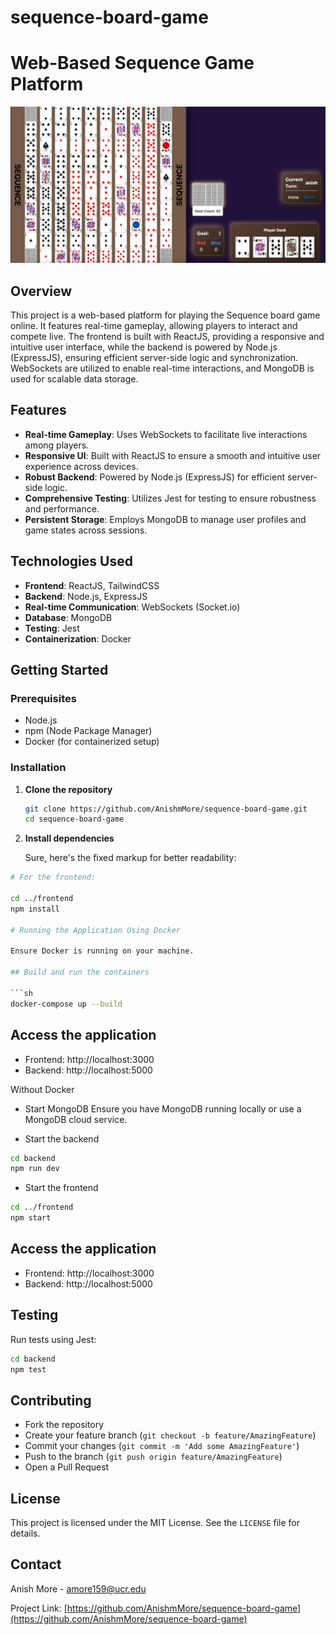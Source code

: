 # sequence-board-game

# Web-Based Sequence Game Platform

![Game Screenshot](https://github.com/AnishmMore/sequence-board-game/blob/main/sequence_board.jpeg)

## Overview

This project is a web-based platform for playing the Sequence board game online. It features real-time gameplay, allowing players to interact and compete live. The frontend is built with ReactJS, providing a responsive and intuitive user interface, while the backend is powered by Node.js (ExpressJS), ensuring efficient server-side logic and synchronization. WebSockets are utilized to enable real-time interactions, and MongoDB is used for scalable data storage.

## Features

- **Real-time Gameplay**: Uses WebSockets to facilitate live interactions among players.
- **Responsive UI**: Built with ReactJS to ensure a smooth and intuitive user experience across devices.
- **Robust Backend**: Powered by Node.js (ExpressJS) for efficient server-side logic.
- **Comprehensive Testing**: Utilizes Jest for testing to ensure robustness and performance.
- **Persistent Storage**: Employs MongoDB to manage user profiles and game states across sessions.

## Technologies Used

- **Frontend**: ReactJS, TailwindCSS
- **Backend**: Node.js, ExpressJS
- **Real-time Communication**: WebSockets (Socket.io)
- **Database**: MongoDB
- **Testing**: Jest
- **Containerization**: Docker

## Getting Started

### Prerequisites

- Node.js
- npm (Node Package Manager)
- Docker (for containerized setup)

### Installation

1. **Clone the repository**
   ```sh
   git clone https://github.com/AnishmMore/sequence-board-game.git
   cd sequence-board-game

2. **Install dependencies**

   Sure, here's the fixed markup for better readability:

```sh
# For the frontend:

cd ../frontend
npm install

# Running the Application Using Docker

Ensure Docker is running on your machine.

## Build and run the containers

```sh
docker-compose up --build
```

## Access the application

- Frontend: http://localhost:3000
- Backend: http://localhost:5000

Without Docker

- Start MongoDB
  Ensure you have MongoDB running locally or use a MongoDB cloud service.

- Start the backend

```sh
cd backend
npm run dev
```

- Start the frontend

```sh
cd ../frontend
npm start
```

## Access the application

- Frontend: http://localhost:3000
- Backend: http://localhost:5000

## Testing

Run tests using Jest:

```sh
cd backend
npm test
```

## Contributing

- Fork the repository
- Create your feature branch (`git checkout -b feature/AmazingFeature`)
- Commit your changes (`git commit -m 'Add some AmazingFeature'`)
- Push to the branch (`git push origin feature/AmazingFeature`)
- Open a Pull Request

## License

This project is licensed under the MIT License. See the `LICENSE` file for details.

## Contact

Anish More - amore159@ucr.edu

Project Link: [https://github.com/AnishmMore/sequence-board-game](https://github.com/AnishmMore/sequence-board-game)
```
